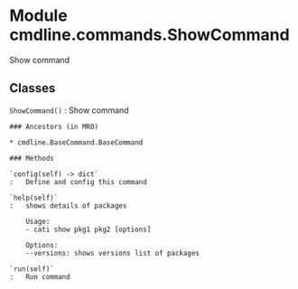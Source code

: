 Module cmdline.commands.ShowCommand
===================================
Show command

Classes
-------

`ShowCommand()`
:   Show command

    ### Ancestors (in MRO)

    * cmdline.BaseCommand.BaseCommand

    ### Methods

    `config(self) ‑> dict`
    :   Define and config this command

    `help(self)`
    :   shows details of packages
        
        Usage:
        - cati show pkg1 pkg2 [options]
        
        Options:
        --versions: shows versions list of packages

    `run(self)`
    :   Run command